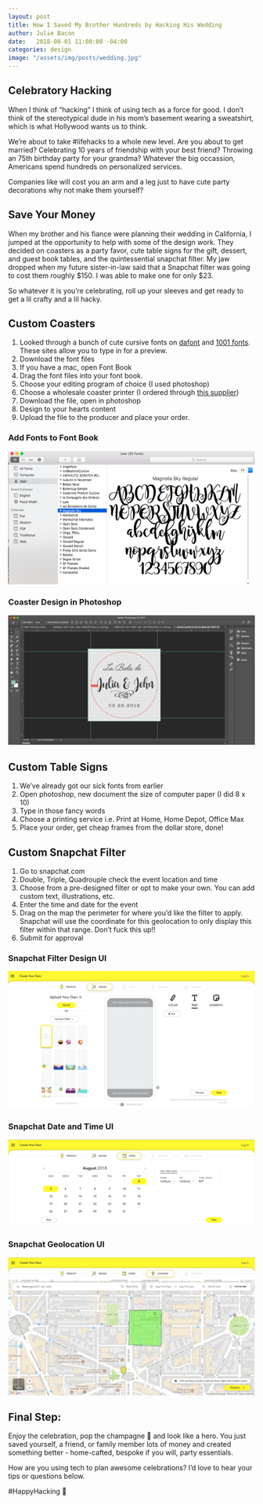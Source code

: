 ```yaml
---
layout: post
title: How I Saved My Brother Hundreds by Hacking His Wedding
author: Julie Bacon
date:   2018-08-01 11:00:00 -04:00
categories: design
image: "/assets/img/posts/wedding.jpg"
---
```


## Celebratory Hacking

When I think of “hacking” I think of using tech as a force for good. I don’t think of the stereotypical dude in his mom’s basement wearing a sweatshirt, which is what Hollywood wants us to think.

We’re about to take #lifehacks to a whole new level. Are you about to get married? Celebrating 10 years of friendship with your best friend? Throwing an 75th birthday party for your grandma? Whatever the big occassion, Americans spend hundreds on personalized services.

Companies like will cost you an arm and a leg just to have cute party decorations why not make them yourself?

## Save Your Money

When my brother and his fiance were planning their wedding in California, I jumped at the opportunity to help with some of the design work. They decided on coasters as a party favor, cute table signs for the gift, dessert, and guest book tables, and the quintessential snapchat filter. My jaw dropped when my future sister-in-law said that a Snapchat filter was going to cost them roughly $150. I was able to make one for only $23.

So whatever it is you’re celebrating, roll up your sleeves and get ready to get a lil crafty and a lil hacky.

## Custom Coasters
1. Looked through a bunch of cute cursive fonts on [dafont](https://www.dafont.com/) and [1001 fonts](https://www.1001fonts.com/). These sites allow you to type in for a preview.
2. Download the font files
3. If you have a mac, open Font Book
4. Drag the font files into your font book.
5. Choose your editing program of choice (I used photoshop)
6. Choose a wholesale coaster printer (I ordered through [this supplier](https://www.4imprint.com/product/131166/Small-Cork-Coaster-Circle))
7. Download the file, open in photoshop
8. Design to your hearts content
9. Upload the file to the producer and place your order.

### Add Fonts to Font Book
![Mac Font Book](/assets/img/posts/fontbook.png)

### Coaster Design in Photoshop
![Custom Coaster Design Photoshop](/assets/img/posts/coaster1.png)

## Custom Table Signs
1. We’ve already got our sick fonts from earlier
2. Open photoshop, new document the size of computer paper (I did 8 x 10)
3. Type in those fancy words
4. Choose a printing service i.e. Print at Home, Home Depot, Office Max
5. Place your order, get cheap frames from the dollar store, done!

## Custom Snapchat Filter
1. Go to snapchat.com
2. Double, Triple, Quadrouple check the event location and time
3. Choose from a pre-designed filter or opt to make your own. You can add custom text, illustrations, etc.
4. Enter the time and date for the event
5. Drag on the map the perimeter for where you’d like the filter to apply. Snapchat will use the coordinate for this geolocation to only display this filter within that range. Don’t fuck this up!!
6. Submit for approval

### Snapchat Filter Design UI
![Snapchat Filter Design UI](/assets/img/posts/snapchat-design.png)

### Snapchat Date and Time UI
![Snapchat Filter Date and Time UI](/assets/img/posts/snapchat-date.png)

### Snapchat Geolocation UI
![Snapchat Filter Geolocation UI](/assets/img/posts/snapchat-geolocation.png)

## Final Step:
Enjoy the celebration, pop the champagne 🍾 and look like a hero. You just saved yourself, a friend, or family member lots of money and created something better - home-cafted, bespoke if you will, party essentials. 

How are you using tech to plan awesome celebrations? I’d love to hear your tips or questions below.

#HappyHacking 🎉

